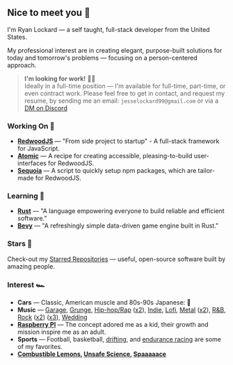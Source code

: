 ## Nice to meet you 🤝

I'm Ryan Lockard — a self taught, full-stack developer from the United States.

My professional interest are in creating elegant, purpose-built solutions for today and tomorrow's problems — focusing on a person-centered approach.

> **I'm looking for work!** 👷‍♂️<br/>
> Ideally in a full-time position — I'm available for full-time, part-time, or even contract work.
> Please feel free to get in contact, and request my  resume, by sending me an email: `jesselockard99@gmail.com` or via a [DM on Discord](https://discord.com/users/589297626319552517)

### Working On 🔭

<!-- - [**LockTech Software**](http://locktech.software) — _The Lockard Technology Co. - Software Division_ -->
<!-- - **Palletized** — Project management application for commercial and industrial material distributors. -->
- [**RedwoodJS**](https://github.com/redwoodjs/redwood) — "From side project to startup" - A full-stack framework for JavaScript.
- [**Atomic**](https://github.com/realStandal/redwoodjs-tips-n-workflows/blob/main/atomic.md#atomic) — A recipe for creating accessible, pleasing-to-build user-interfaces for RedwoodJS.
- [**Sequoia**](https://github.com/locktech/sequoia) — A script to quickly setup npm packages, which are tailor-made for RedwoodJS.

### Learning 📘

- [**Rust**](https://www.rust-lang.org/) — "A language empowering everyone to build reliable and efficient software."
- [**Bevy**](https://bevyengine.org/) — "A refreshingly simple data-driven game engine built in Rust."

### Stars 🌟

Check-out my [Starred Repositories](https://github.com/realStandal?tab=stars) — useful, open-source software built by amazing people.

### Interest 🏎️

- **Cars** — Classic, American muscle and 80s-90s Japanese: 🏁
- **Music** — [Garage](https://www.youtube.com/watch?v=tuK6n2Lkza0), [Grunge](https://www.youtube.com/watch?v=n6P0SitRwy8), [Hip-hop/Rap](https://www.youtube.com/watch?v=HkwCtYVv3QQ) ([x2](https://www.youtube.com/watch?v=Dz5VzLz67WA)), [Indie](https://www.youtube.com/watch?v=MKEoCHKX7-o), [Lofi](https://www.youtube.com/watch?v=MtT5_PgLJlY&t=5555s), [Metal](https://www.youtube.com/watch?v=5abamRO41fE) ([x2](https://www.youtube.com/watch?v=vfpgpf6QVnI)), [R&B](https://www.youtube.com/watch?v=LsgNG-L6aw4), [Rock](https://www.youtube.com/watch?v=LLjFoIOyCfw) ([x2](https://www.youtube.com/watch?v=Lr58WHo2ndM)) ([x3](https://www.youtube.com/watch?v=YQprqMdUdPU)), [Wedding](https://www.youtube.com/watch?v=tT86AoSGEL8)
- [**Raspberry PI**](https://www.raspberrypi.org/) — The concept adored me as a kid, their growth and mission inspire me as an adult.
- **Sports** — Football, basketball, [drifting](https://en.wikipedia.org/wiki/Drifting_(motorsport)), and [endurance racing](https://en.wikipedia.org/wiki/Endurance_racing_(motorsport)) are some of my favorites.
- **[Combustible Lemons](https://www.youtube.com/watch?v=Dt6iTwVIiMM&t=7s), [Unsafe Science](https://youtu.be/ontykIdD8HI?t=159), [Spaaaaace](https://www.youtube.com/watch?v=myEOJaNMQZo)**
